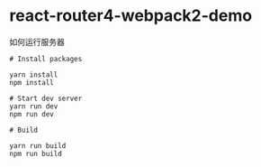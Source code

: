 # react-router4-webpack2-demo

如何运行服务器

```
# Install packages

yarn install
npm install

# Start dev server
yarn run dev
npm run dev

# Build

yarn run build
npm run build
```
